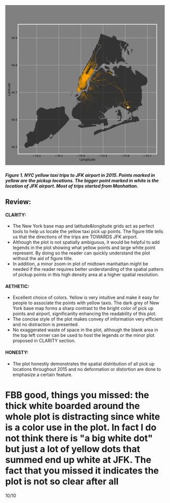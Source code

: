 ![Alt text](lz1714.png)
##### Figure 1. NYC yellow taxi trips to JFK airport in 2015. Points marked in yellow are the pickup locations. The bigger point marked in white is the location of JFK airport. Most of trips started from Manhattan.

## Review:

#### CLARITY: 
* The New York base map and latitude&longitude grids act as perfect tools to help us locate the yellow taxi pick up points. The figure title tells us that the directions of the trips are TOWARDS JFK airport. 
* Although the plot is not spatially ambiguous, it would be helpful to add legends in the plot showing what yellow points and large white point represent. By doing so the reader can quickly understand the plot without the aid of figure title. 
* In addition, a minor zoom-in plot of midtown manhattan might be needed if the reader requires better understanding of the spatial pattern of pickup points in this high density area at a higher spatial resolution.

#### AETHETIC: 
* Excellent choice of colors. Yellow is very intuitive and make it easy for people to associate the points with yellow taxis. The dark grey of New York base map forms a sharp contrast to the bright color of pick up points and airport, significanlty enhancing the readability of this plot. 
* The concise style of the plot makes convey of information very efficient and no distraction is presented. 
* No exaggerated waste of space in the plot, although the blank area in the top left corner can be used to host the legends or the minor plot proposed in CLARITY section. 

#### HONESTY: 
* The plot honestly demonstrates the spatial distribution of all pick up locations throughout 2015 and no deformation or distortion are done to emphasize a certain feature. 

# FBB good, things you missed: the thick white boarded around the whole plot is distracting since white is a color use in the plot. In fact I do not think there is "a big white dot" but just a lot of yellow dots that summed end up white at JFK. The fact that you missed it indicates the plot is not so clear after all

10/10
